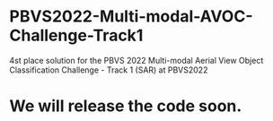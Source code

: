# PBVS2022-Multi-modal-AVOC-Challenge-Track1
4st place solution for the PBVS 2022 Multi-modal Aerial View Object Classification Challenge - Track 1 (SAR) at PBVS2022


# We will release the code soon.
